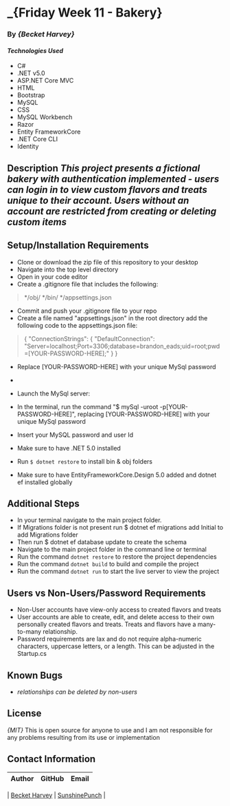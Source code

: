 # _{Friday Week 11 - Bakery}

### By _{Becket Harvey}_


#### _Technologies Used_
* C#
* .NET v5.0
* ASP.NET Core MVC
* HTML
* Bootstrap
* MySQL
* CSS
* MySQL Workbench
* Razor
* Entity FrameworkCore
* .NET Core CLI
* Identity

## Description _This project presents a fictional bakery with authentication implemented - users can login in to view custom flavors and treats unique to their account. Users without an account are restricted from creating or deleting custom items_



## Setup/Installation Requirements
 - Clone or download the zip file of this repository to your desktop
 - Navigate into the top level directory
 - Open in your code editor
 - Create a .gitignore file that includes the following:
>
>*/obj/
>*/bin/
>*/appsettings.json

 - Commit and push your .gitignore file to your repo
 - Create a file named "appsettings.json" in the root directory add the following code to the appsettings.json file:
>{
>  "ConnectionStrings": {
>      "DefaultConnection": "Server=localhost;Port=3306;database=brandon_eads;uid=root;pwd=[YOUR-PASSWORD-HERE];"
>  }
>}
 - Replace [YOUR-PASSWORD-HERE] with your unique MySql password
 - 
 - Launch the MySql server:
 - In the terminal, run the command "$ mySql -uroot -p[YOUR-PASSWORD-HERE]", replacing [YOUR-PASSWORD-HERE] with your   unique MySql password

 - Insert your MySQL password and user Id
 - Make sure to have .NET 5.0 installed
 - Run `$ dotnet restore` to install bin & obj folders
 - Make sure to have EntityFrameworkCore.Design 5.0 added and dotnet ef installed globally


## Additional Steps
* In your terminal navigate to the main project folder.
* If Migrations folder is not present run $ dotnet ef migrations add Initial to add Migrations folder
* Then run $ dotnet ef database update to create the schema
* Navigate to the main project folder in the command line or terminal
* Run the command `dotnet restore` to restore the project dependencies
* Run the command `dotnet build` to build and compile the project
* Run the command `dotnet run` to start the live server to view the project

## Users vs Non-Users/Password Requirements
* Non-User accounts have view-only access to created flavors and treats
* User accounts are able to create, edit, and delete access to their own personally created flavors and treats. Treats and flavors have a many-to-many relationship.
* Password requirements are lax and do not require alpha-numeric characters, uppercase letters, or a length. This can be adjusted in the Startup.cs


## Known Bugs
* _relationships can be deleted by non-users_

## License
_{MIT}_ This is open source for anyone to use and I am not responsible for any problems resulting from its use or implementation

## Contact Information

| Author | GitHub | Email |
|--------|:------:|:-----:|

| [Becket Harvey](https://www.linkedin.com/in/becket-harvey-sunshine/) | [SunshinePunch](https://github.com/SunshinePunch) |